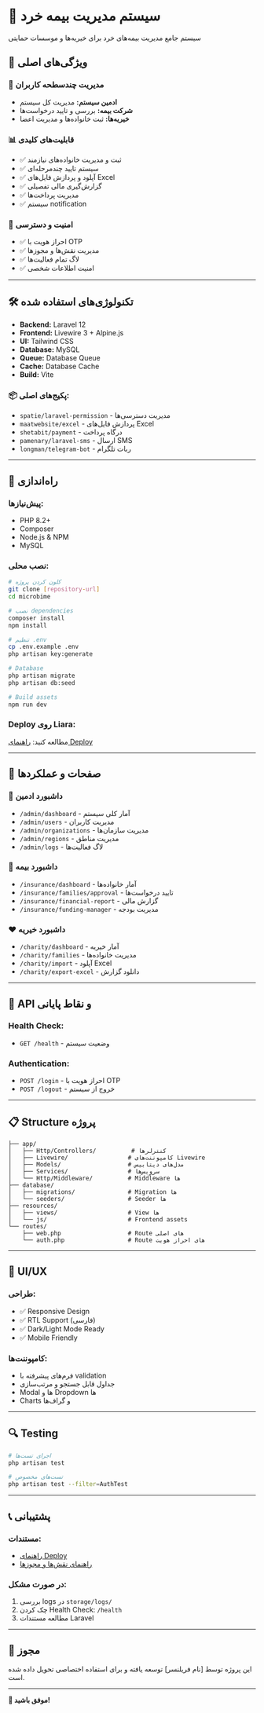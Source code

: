 # 🏥 سیستم مدیریت بیمه خرد

سیستم جامع مدیریت بیمه‌های خرد برای خیریه‌ها و موسسات حمایتی

## 🎯 ویژگی‌های اصلی

### 👥 مدیریت چندسطحه کاربران
- **ادمین سیستم:** مدیریت کل سیستم
- **شرکت بیمه:** بررسی و تایید درخواست‌ها
- **خیریه‌ها:** ثبت خانواده‌ها و مدیریت اعضا

### 📊 قابلیت‌های کلیدی
- ✅ ثبت و مدیریت خانواده‌های نیازمند
- ✅ سیستم تایید چندمرحله‌ای
- ✅ آپلود و پردازش فایل‌های Excel
- ✅ گزارش‌گیری مالی تفصیلی
- ✅ مدیریت پرداخت‌ها
- ✅ سیستم notification

### 🔐 امنیت و دسترسی
- ✅ احراز هویت با OTP
- ✅ مدیریت نقش‌ها و مجوزها
- ✅ لاگ تمام فعالیت‌ها
- ✅ امنیت اطلاعات شخصی

---

## 🛠️ تکنولوژی‌های استفاده شده

- **Backend:** Laravel 12
- **Frontend:** Livewire 3 + Alpine.js
- **UI:** Tailwind CSS
- **Database:** MySQL
- **Queue:** Database Queue
- **Cache:** Database Cache
- **Build:** Vite

### 📦 پکیج‌های اصلی:
- `spatie/laravel-permission` - مدیریت دسترسی‌ها
- `maatwebsite/excel` - پردازش فایل‌های Excel
- `shetabit/payment` - درگاه پرداخت
- `pamenary/laravel-sms` - ارسال SMS
- `longman/telegram-bot` - ربات تلگرام

---

## 🚀 راه‌اندازی

### پیش‌نیازها:
- PHP 8.2+
- Composer
- Node.js & NPM
- MySQL

### نصب محلی:
```bash
# کلون کردن پروژه
git clone [repository-url]
cd microbime

# نصب dependencies
composer install
npm install

# تنظیم .env
cp .env.example .env
php artisan key:generate

# Database
php artisan migrate
php artisan db:seed

# Build assets
npm run dev
```

### Deploy روی Liara:
مطالعه کنید: [راهنمای Deploy](LIARA_DEPLOYMENT_GUIDE.md)

---

## 📱 صفحات و عملکردها

### 🏢 داشبورد ادمین
- `/admin/dashboard` - آمار کلی سیستم
- `/admin/users` - مدیریت کاربران
- `/admin/organizations` - مدیریت سازمان‌ها
- `/admin/regions` - مدیریت مناطق
- `/admin/logs` - لاگ فعالیت‌ها

### 🏦 داشبورد بیمه
- `/insurance/dashboard` - آمار خانواده‌ها
- `/insurance/families/approval` - تایید درخواست‌ها
- `/insurance/financial-report` - گزارش مالی
- `/insurance/funding-manager` - مدیریت بودجه

### ❤️ داشبورد خیریه
- `/charity/dashboard` - آمار خیریه
- `/charity/families` - مدیریت خانواده‌ها
- `/charity/import` - آپلود Excel
- `/charity/export-excel` - دانلود گزارش

---

## 🔧 API و نقاط پایانی

### Health Check:
- `GET /health` - وضعیت سیستم

### Authentication:
- `POST /login` - احراز هویت با OTP
- `POST /logout` - خروج از سیستم

---

## 📋 Structure پروژه

```
├── app/
│   ├── Http/Controllers/          # کنترلرها
│   ├── Livewire/                 # کامپوننت‌های Livewire
│   ├── Models/                   # مدل‌های دیتابیس
│   ├── Services/                 # سرویس‌ها
│   └── Http/Middleware/          # Middleware ها
├── database/
│   ├── migrations/               # Migration ها
│   └── seeders/                  # Seeder ها
├── resources/
│   ├── views/                    # View ها
│   └── js/                       # Frontend assets
└── routes/
    ├── web.php                   # Route های اصلی
    └── auth.php                  # Route های احراز هویت
```

---

## 🎨 UI/UX

### طراحی:
- ✅ Responsive Design
- ✅ RTL Support (فارسی)
- ✅ Dark/Light Mode Ready
- ✅ Mobile Friendly

### کامپوننت‌ها:
- فرم‌های پیشرفته با validation
- جداول قابل جستجو و مرتب‌سازی
- Modal ها و Dropdown ها
- Charts و گراف‌ها

---

## 🔍 Testing

```bash
# اجرای تست‌ها
php artisan test

# تست‌های مخصوص
php artisan test --filter=AuthTest
```

---

## 📞 پشتیبانی

### مستندات:
- [راهنمای Deploy](LIARA_DEPLOYMENT_GUIDE.md)
- [راهنمای نقش‌ها و مجوزها](ROLES_PERMISSIONS_GUIDE.md)

### در صورت مشکل:
1. بررسی logs در `storage/logs/`
2. چک کردن Health Check: `/health`
3. مطالعه مستندات Laravel

---

## 📄 مجوز

این پروژه توسط [نام فریلنسر] توسعه یافته و برای استفاده اختصاصی تحویل داده شده است.

---

**🎉 موفق باشید!**
